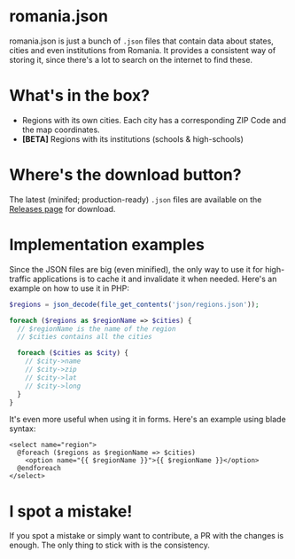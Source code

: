 # romania.json
romania.json is just a bunch of `.json` files that contain data about states, cities and even institutions from Romania. It provides a consistent way of storing it, since there's a lot to search on the internet to find these.

# What's in the box?
* Regions with its own cities. Each city has a corresponding ZIP Code and the map coordinates.
* **[BETA]** Regions with its institutions (schools & high-schools)

# Where's the download button?
The latest (minifed; production-ready) `.json` files are available on the [Releases page](https://github.com/rennokki/romania.json/releases) for download.

# Implementation examples
Since the JSON files are big (even minified), the only way to use it for high-traffic applications is to cache it and invalidate it when needed. Here's an example on how to use it in PHP:
```php
$regions = json_decode(file_get_contents('json/regions.json'));

foreach ($regions as $regionName => $cities) {
  // $regionName is the name of the region
  // $cities contains all the cities

  foreach ($cities as $city) {
    // $city->name
    // $city->zip
    // $city->lat
    // $city->long
  }
}
```

It's even more useful when using it in forms. Here's an example using blade syntax:

```
<select name="region">
  @foreach ($regions as $regionName => $cities)
    <option name="{{ $regionName }}">{{ $regionName }}</option>
  @endforeach
</select>
```

# I spot a mistake!
If you spot a mistake or simply want to contribute, a PR with the changes is enough. The only thing to stick with is the consistency.
